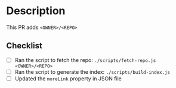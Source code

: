 # Description

This PR adds `<OWNER>/<REPO>`

## Checklist

- [ ] Ran the script to fetch the repo: `./scripts/fetch-repo.js <OWNER>/<REPO>`
- [ ] Ran the script to generate the index: `./scripts/build-index.js`
- [ ] Updated the `moreLink` property in JSON file
